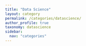 ```yaml
---
title: "Data Science"
layout: category
permalink: /categories/datascience/
author_profile: true
taxonomy: datascience
sidebar:
  nav: "categories"
---
```

